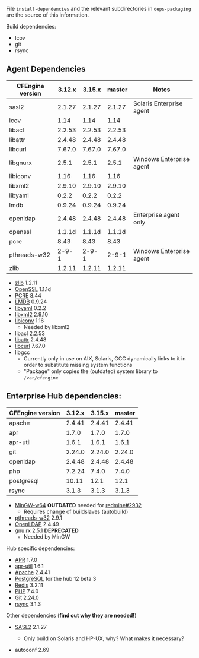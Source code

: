File `install-dependencies` and the relevant subdirectories
in `deps-packaging` are the source of this information.


Build dependencies:

* lcov
* git
* rsync

## Agent Dependencies

| CFEngine version | 3.12.x | 3.15.x | master | Notes |
|  --------------  | ------ | ------ | ------ | ----- |
|  sasl2           | 2.1.27 | 2.1.27 | 2.1.27 | Solaris Enterprise agent |
|  lcov            | 1.14   | 1.14   | 1.14   |                          |
|  libacl          | 2.2.53 | 2.2.53 | 2.2.53 |                          |
|  libattr         | 2.4.48 | 2.4.48 | 2.4.48 |                          |
|  libcurl         | 7.67.0 | 7.67.0 | 7.67.0 |                          |
|  libgnurx        | 2.5.1  | 2.5.1  | 2.5.1  | Windows Enterprise agent |
|  libiconv        | 1.16   | 1.16   | 1.16   |                          |
|  libxml2         | 2.9.10 | 2.9.10 | 2.9.10 |                          |
|  libyaml         | 0.2.2  | 0.2.2  | 0.2.2  |                          |
|  lmdb            | 0.9.24 | 0.9.24 | 0.9.24 |                          |
|  openldap        | 2.4.48 | 2.4.48 | 2.4.48 | Enterprise agent only    |
|  openssl         | 1.1.1d | 1.1.1d | 1.1.1d |                          |
|  pcre            | 8.43   | 8.43   | 8.43   |                          |
|  pthreads-w32    | 2-9-1  | 2-9-1  | 2-9-1  | Windows Enterprise agent |
|  zlib            | 1.2.11 | 1.2.11 | 1.2.11 |                          |

* [zlib](http://www.zlib.net/) 1.2.11
* [OpenSSL](http://openssl.org/) 1.1.1d
* [PCRE](http://ftp.csx.cam.ac.uk/pub/software/programming/pcre/) 8.44
* [LMDB](https://github.com/LMDB/lmdb/) 0.9.24
* [libyaml](http://pyyaml.org/wiki/LibYAML) 0.2.2
* [libxml2](http://xmlsoft.org/sources/) 2.9.10
* [libiconv](http://ftp.gnu.org/gnu/libiconv/) 1.16
  * Needed by libxml2
* [libacl](http://download.savannah.gnu.org/releases/acl/) 2.2.53
* [libattr](http://download.savannah.gnu.org/releases/attr/) 2.4.48
* [libcurl](http://curl.haxx.se/download.html) 7.67.0
* libgcc
  * Currently only in use on AIX, Solaris, GCC dynamically links to it in order
    to substitute missing system functions
  * "Package" only copies the (outdated) system library to `/var/cfengine`

## Enterprise Hub dependencies:


| CFEngine version | 3.12.x | 3.15.x | master |
|  --------------  | ------ | ------ | ------ |
|  apache          | 2.4.41 | 2.4.41 | 2.4.41 |
|  apr             | 1.7.0  | 1.7.0  | 1.7.0  |
|  apr-util        | 1.6.1  | 1.6.1  | 1.6.1  |
|  git             | 2.24.0 | 2.24.0 | 2.24.0 |
|  openldap        | 2.4.48 | 2.4.48 | 2.4.48 |
|  php             | 7.2.24 | 7.4.0  | 7.4.0  |
|  postgresql      | 10.11  | 12.1   | 12.1   |                          |
|  rsync           | 3.1.3  | 3.1.3  | 3.1.3  |

* [MinGW-w64](http://sourceforge.net/projects/mingw-w64/) **OUTDATED** needed
  for [redmine#2932](https://dev.cfengine.com/issues/2932)
  * Requires change of buildslaves (autobuild)
* [pthreads-w32](ftp://sourceware.org/pub/pthreads-win32/) 2.9.1
* [OpenLDAP](http://www.openldap.org/software/download/OpenLDAP/openldap-release/) 2.4.49
* [gnu rx](http://www.gnu.org/software/rx/rx.html) 2.5.1 **DEPRECATED**
  * Needed by MinGW

Hub specific dependencies:

* [APR](https://apr.apache.org/) 1.7.0
* [apr-util](https://apr.apache.org/) 1.6.1
* [Apache](http://httpd.apache.org/) 2.4.41
* [PostgreSQL](http://www.postgresql.org/) for the hub 12 beta 3
* [Redis](http://redis.io/) 3.2.11
* [PHP](http://php.net/) 7.4.0
* [Git](https://www.kernel.org/pub/software/scm/git/) 2.24.0
* [rsync](https://download.samba.org/pub/rsync/) 3.1.3

Other dependencies (**find out why they are needed!**)

* [SASL2](https://cyrusimap.org/mediawiki/index.php/Downloads) 2.1.27
  * Only build on Solaris and HP-UX, why? What makes it necessary?

* autoconf 2.69
